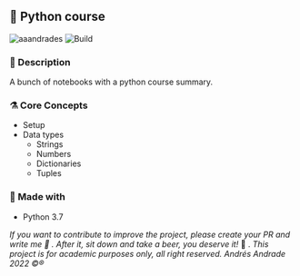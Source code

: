 ## :rocket: Python course

![aaandrades](https://img.shields.io/badge/-Learning-blue)
![Build](https://img.shields.io/badge/-Working-brightgreen)
<!-- [![Node.js CI](https://github.com/aaandrades/Journal-App/actions/workflows/node.js.yml/badge.svg?branch=test%2Funit-text)](https://github.com/aaandrades/Journal-App/actions/workflows/node.js.yml) -->

### :memo: Description
A bunch of notebooks with a python course summary.


### :alembic: Core Concepts
- Setup
- Data types
  - Strings
  - Numbers
  - Dictionaries
  - Tuples

### :construction: Made with
- Python 3.7

*If you want to contribute to improve the project, please create your PR and write me :speech_balloon: . After it, sit down and take a beer, you deserve it!* :beers: .
*This project is for academic purposes only, all right reserved. Andrés Andrade 2022 :copyright::registered:*
